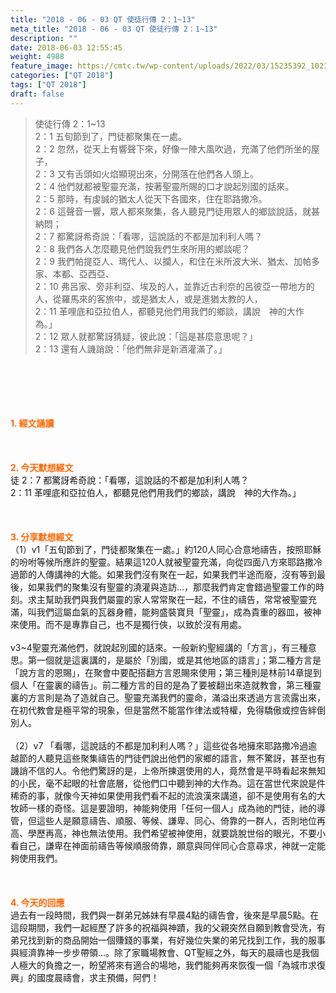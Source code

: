 ```yaml
---
title: "2018 - 06 - 03 QT 使徒行傳 2：1~13"
meta_title: "2018 - 06 - 03 QT 使徒行傳 2：1~13"
description: ""
date: 2018-06-03 12:55:45
weight: 4988
feature_image: https://cmtc.tw/wp-content/uploads/2022/03/15235392_10211799862337740_180693556567566654_o-1.webp
categories: ["QT 2018"]
tags: ["QT 2018"]
draft: false
---
```


<blockquote>使徒行傳 2：1~13<br />
2：1 五旬節到了，門徒都聚集在一處。<br />
2：2 忽然，從天上有響聲下來，好像一陣大風吹過，充滿了他們所坐的屋子，<br />
2：3 又有舌頭如火焰顯現出來，分開落在他們各人頭上。<br />
2：4 他們就都被聖靈充滿，按著聖靈所賜的口才說起別國的話來。<br />
2：5 那時，有虔誠的猶太人從天下各國來，住在耶路撒冷。<br />
2：6 這聲音一響，眾人都來聚集，各人聽見門徒用眾人的鄉談說話，就甚納悶；<br />
2：7 都驚訝希奇說：「看哪，這說話的不都是加利利人嗎？<br />
2：8 我們各人怎麼聽見他們說我們生來所用的鄉談呢？<br />
2：9 我們帕提亞人、瑪代人、以攔人，和住在米所波大米、猶太、加帕多家、本都、亞西亞、<br />
2：10 弗呂家、旁非利亞、埃及的人，並靠近古利奈的呂彼亞一帶地方的人，從羅馬來的客旅中，或是猶太人，或是進猶太教的人，<br />
2：11 革哩底和亞拉伯人，都聽見他們用我們的鄉談，講說　神的大作為。」<br />
2：12 眾人就都驚訝猜疑，彼此說：「這是甚麼意思呢？」<br />
2：13 還有人譏誚說：「他們無非是新酒灌滿了。」</blockquote><br />
&nbsp;<br />
<br />
&nbsp;<br />
<br />
<span style="color: #ff6600;"><strong>1. </strong><strong>經文誦讀</strong></span><br />
<br />
<span style="color: #ff6600;"><strong> </strong></span><br />
<br />
<span style="color: #ff6600;"><strong>2. 今天默想</strong><strong>經文<br />
</strong></span>徒 2：7 都驚訝希奇說：「看哪，這說話的不都是加利利人嗎？<br />
2：11 革哩底和亞拉伯人，都聽見他們用我們的鄉談，講說　神的大作為。」<br />
<br />
&nbsp;<br />
<br />
<span style="color: #ff6600;"><strong>3. 分享默想經文<br />
</strong></span>（1）v1「五旬節到了，門徒都聚集在一處。」約120人同心合意地禱告，按照耶穌的吩咐等候所應許的聖靈。結果這120人就被聖靈充滿，向從四面八方來耶路撒冷過節的人傳講神的大能。如果我們沒有聚在一起，如果我們半途而廢，沒有等到最後，如果我們的聚集沒有聖靈的澆灌與造訪…，那麼我們肯定會錯過聖靈工作的時刻。求主幫助我們與我們屬靈的家人常常聚在一起，不住的禱告，常常被聖靈充滿，叫我們這屬血氣的瓦器身體，能夠盛裝寶貝「聖靈」，成為貴重的器皿，被神來使用。而不是專靠自己，也不是獨行俠，以致於沒有用處。<br />
<br />
v3~4聖靈充滿他們，就說起別國的話來。一般新約聖經講的「方言」，有三種意思。第一個就是這裏講的，是屬於「別國，或是其他地區的語言」；第二種方言是「說方言的恩賜」，在聚會中要配搭翻方言恩賜來使用；第三種則是林前14章提到個人「在靈裏的禱告」。前二種方言的目的是為了要被翻出來造就教會，第三種靈裏的方言則是為了造就自己。聖靈充滿我們的靈命，滿溢出來透過方言流露出來，在初代教會是極平常的現象，但是當然不能當作律法或特權，免得驕傲或控告絆倒別人。<br />
<br />
（2）v7 「看哪，這說話的不都是加利利人嗎？」這些從各地擁來耶路撒冷過逾越節的人聽見這些聚集禱告的門徒們說出他們的家鄉的語言，無不驚訝，甚至也有譏誚不信的人。令他們驚訝的是，上帝所揀選使用的人，竟然會是平時看起來無知的小民，毫不起眼的社會底層，從他們口中聽到神的大作為。這在當世代來說是件稀奇的事，就像今天神如果使用我們看不起的流浪漢來講道，卻不是使用有名的大牧師一樣的奇怪。這是要證明，神能夠使用「任何一個人」成為祂的門徒，祂的導管，但這些人是願意禱告、順服、等候、謙卑、同心、倚靠的一群人，否則地位再高、學歷再高，神也無法使用。我們希望被神使用，就要跳脫世俗的眼光，不要小看自己，謙卑在神面前禱告等候順服倚靠，願意與同伴同心合意尋求，神就一定能夠使用我們。<br />
<br />
&nbsp;<br />
<br />
<span style="color: #ff6600;"><strong>4. 今天的回應<br />
</strong></span>過去有一段時間，我們與一群弟兄姊妹有早晨4點的禱告會，後來是早晨5點。在這段期間，我們一起經歷了許多的祝福與神蹟，我的父親突然自願到教會受洗，有弟兄找到新的商品開始一個賺錢的事業，有好幾位失業的弟兄找到工作，我的服事與經濟靠神一步步帶領…。除了家職場教會、QT聖經之外，每天的晨禱也是我個人極大的負擔之一，盼望將來有適合的場地，我們能夠再來恢復一個「為城市求復興」的國度晨禱會，求主預備，阿們！<br />
<br />
&nbsp;
        